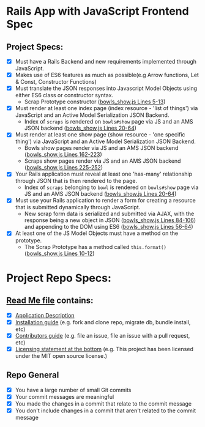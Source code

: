 # Rails App with JavaScript Frontend Spec
## Project Specs:
- [x] Must have a Rails Backend and new requirements implemented through JavaScript.
- [x] Makes use of ES6 features as much as possible(e.g Arrow functions, Let & Const, Constructor Functions)
- [x] Must translate the JSON responses into Javascript Model Objects using either ES6 class or constructor syntax.
    * Scrap Prototype constructor
    ([bowls_show.js Lines 5-13](https://github.com/dalmaboros/bowls-jquery/blob/master/app/assets/javascripts/bowls_show.js#L5-L13))
- [x] Must render at least one index page (index resource - 'list of things') via JavaScript and an Active Model Serialization JSON Backend.
    * Index of `scraps` is rendered on `bowls#show` page via JS and an AMS JSON backend
    ([bowls_show.js Lines 20-64](https://github.com/dalmaboros/bowls-jquery/blob/master/app/assets/javascripts/bowls_show.js#L20-L64))
- [x] Must render at least one show page (show resource - 'one specific thing') via JavaScript and an Active Model Serialization JSON Backend.
    * Bowls show pages render via JS and an AMS JSON backend
    ([bowls_show.js Lines 162-223](https://github.com/dalmaboros/bowls-jquery/blob/master/app/assets/javascripts/bowls_show.js#L162-L223))
    * Scraps show pages render via JS and an AMS JSON backend
    ([bowls_show.js Lines 225-252](https://github.com/dalmaboros/bowls-jquery/blob/master/app/assets/javascripts/bowls_show.js#L225-L252))
- [x] Your Rails application must reveal at least one 'has-many' relationship through JSON that is then rendered to the page.
    * Index of `scraps` belonging to `bowl` is rendered on `bowls#show` page via JS and an AMS JSON backend
    ([bowls_show.js Lines 20-64](https://github.com/dalmaboros/bowls-jquery/blob/master/app/assets/javascripts/bowls_show.js#L20-L64))
- [x] Must use your Rails application to render a form for creating a resource that is submitted dynamically through JavaScript.
    * New scrap form data is serialized and submitted via AJAX, with the response being a new object in JSON
    ([bowls_show.js Lines 84-106](https://github.com/dalmaboros/bowls-jquery/blob/master/app/assets/javascripts/bowls_show.js#L84-L106))
    and appending to the DOM using ES6
    ([bowls_show.js Lines 56-64](https://github.com/dalmaboros/bowls-jquery/blob/master/app/assets/javascripts/bowls_show.js#L56-L64))
- [x] At least one of the JS Model Objects must have a method on the prototype.
    * The Scrap Prototype has a method called `this.format()`
    ([bowls_show.js Lines 10-12](https://github.com/dalmaboros/bowls-jquery/blob/master/app/assets/javascripts/bowls_show.js#L10-L12))

# Project Repo Specs:
## [Read Me file](https://github.com/dalmaboros/bowls-jquery/blob/master/README.md) contains:
- [x] [Application Description](https://github.com/dalmaboros/bowls-jquery/blob/master/README.md#description)
- [x] [Installation guide](https://github.com/dalmaboros/bowls-jquery/blob/master/README.md#installation-guide) (e.g. fork and clone repo, migrate db, bundle install, etc)
- [x] [Contributors guide](https://github.com/dalmaboros/bowls-jquery/blob/master/README.md#contributors-guide) (e.g. file an issue, file an issue with a pull request, etc)
- [x] [Licensing statement at the bottom](https://github.com/dalmaboros/bowls-jquery/blob/master/README.md#licensing-statement) (e.g. This project has been licensed under the MIT open source license.)

## Repo General
- [x] You have a large number of small Git commits
- [x] Your commit messages are meaningful
- [x] You made the changes in a commit that relate to the commit message
- [x] You don't include changes in a commit that aren't related to the commit message
